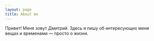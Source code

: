 ```yaml
---
layout: page
title: About me
---
```


Привет! Меня зовут Дмитрий. Здесь я пишу об интересующих меня вещах и временами — просто о жизни.


